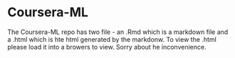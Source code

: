 Coursera-ML
===========

The Coursera-ML repo has two file - an .Rmd which is a markdown file and a .html which is hte html generated by the markdonw.
To view the .html please load it into a browers to view.  Sorry about he inconvenience.
